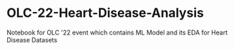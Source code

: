 # OLC-22-Heart-Disease-Analysis
Notebook for OLC '22 event which contains ML Model and its EDA for Heart Disease Datasets
